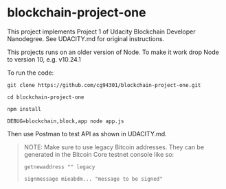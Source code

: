 # blockchain-project-one

This project implements Project 1 of Udacity Blockchain Developer Nanodegree. See UDACITY.md for original instructions.

This projects runs on an older version of Node. To make it work drop Node to version 10, e.g. v10.24.1

To run the code:

`git clone https://github.com/cg94301/blockchain-project-one.git`

`cd blockchain-project-one`

`npm install`

`DEBUG=blockchain,block,app node app.js`

Then use Postman to test API as shown in UDACITY.md.

> NOTE: Make sure to use legacy Bitcoin addresses. They can be generated in the Bitcoin Core testnet console like so:
> 
> `getnewaddress "" legacy`
> 
> `signmessage mieabdm... "message to be signed"` 
